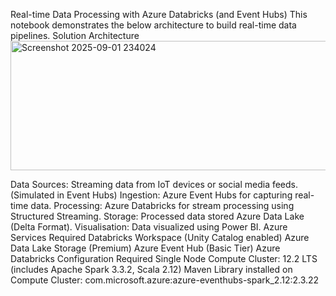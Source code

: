Real-time Data Processing with Azure Databricks (and Event Hubs)
This notebook demonstrates the below architecture to build real-time data pipelines. Solution Architecture
<img width="574" height="207" alt="Screenshot 2025-09-01 234024" src="https://github.com/user-attachments/assets/289cacb2-7c2b-4484-8000-4bccc90441bf" />


Data Sources: Streaming data from IoT devices or social media feeds. (Simulated in Event Hubs)
Ingestion: Azure Event Hubs for capturing real-time data.
Processing: Azure Databricks for stream processing using Structured Streaming.
Storage: Processed data stored Azure Data Lake (Delta Format).
Visualisation: Data visualized using Power BI.
Azure Services Required
Databricks Workspace (Unity Catalog enabled)
Azure Data Lake Storage (Premium)
Azure Event Hub (Basic Tier)
Azure Databricks Configuration Required
Single Node Compute Cluster: 12.2 LTS (includes Apache Spark 3.3.2, Scala 2.12)
Maven Library installed on Compute Cluster: com.microsoft.azure:azure-eventhubs-spark_2.12:2.3.22
